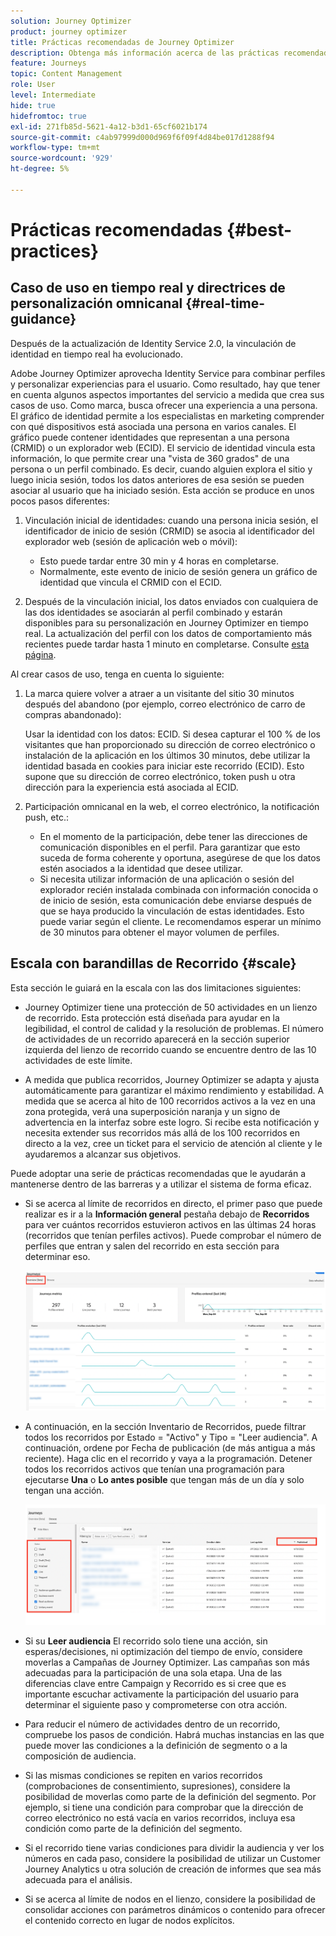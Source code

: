 ```yaml
---
solution: Journey Optimizer
product: journey optimizer
title: Prácticas recomendadas de Journey Optimizer
description: Obtenga más información acerca de las prácticas recomendadas de Journey Optimizer
feature: Journeys
topic: Content Management
role: User
level: Intermediate
hide: true
hidefromtoc: true
exl-id: 271fb85d-5621-4a12-b3d1-65cf6021b174
source-git-commit: c4ab97999d000d969f6f09f4d84be017d1288f94
workflow-type: tm+mt
source-wordcount: '929'
ht-degree: 5%

---
```


# Prácticas recomendadas {#best-practices}

## Caso de uso en tiempo real y directrices de personalización omnicanal {#real-time-guidance}

Después de la actualización de Identity Service 2.0, la vinculación de identidad en tiempo real ha evolucionado.

Adobe Journey Optimizer aprovecha Identity Service para combinar perfiles y personalizar experiencias para el usuario. Como resultado, hay que tener en cuenta algunos aspectos importantes del servicio a medida que crea sus casos de uso. Como marca, busca ofrecer una experiencia a una persona. El gráfico de identidad permite a los especialistas en marketing comprender con qué dispositivos está asociada una persona en varios canales. El gráfico puede contener identidades que representan a una persona (CRMID) o un explorador web (ECID). El servicio de identidad vincula esta información, lo que permite crear una &quot;vista de 360 grados&quot; de una persona o un perfil combinado. Es decir, cuando alguien explora el sitio y luego inicia sesión, todos los datos anteriores de esa sesión se pueden asociar al usuario que ha iniciado sesión. Esta acción se produce en unos pocos pasos diferentes:

1. Vinculación inicial de identidades: cuando una persona inicia sesión, el identificador de inicio de sesión (CRMID) se asocia al identificador del explorador web (sesión de aplicación web o móvil):

   * Esto puede tardar entre 30 min y 4 horas en completarse.
   * Normalmente, este evento de inicio de sesión genera un gráfico de identidad que vincula el CRMID con el ECID.

1. Después de la vinculación inicial, los datos enviados con cualquiera de las dos identidades se asociarán al perfil combinado y estarán disponibles para su personalización en Journey Optimizer en tiempo real. La actualización del perfil con los datos de comportamiento más recientes puede tardar hasta 1 minuto en completarse. Consulte [esta página](https://experienceleague.adobe.com/docs/experience-platform/ingestion/streaming/overview.html?lang=es).

Al crear casos de uso, tenga en cuenta lo siguiente:

1. La marca quiere volver a atraer a un visitante del sitio 30 minutos después del abandono (por ejemplo, correo electrónico de carro de compras abandonado):

   Usar la identidad con los datos: ECID. Si desea capturar el 100 % de los visitantes que han proporcionado su dirección de correo electrónico o instalación de la aplicación en los últimos 30 minutos, debe utilizar la identidad basada en cookies para iniciar este recorrido (ECID). Esto supone que su dirección de correo electrónico, token push u otra dirección para la experiencia está asociada al ECID.

1. Participación omnicanal en la web, el correo electrónico, la notificación push, etc.:

   * En el momento de la participación, debe tener las direcciones de comunicación disponibles en el perfil. Para garantizar que esto suceda de forma coherente y oportuna, asegúrese de que los datos estén asociados a la identidad que desee utilizar.
   * Si necesita utilizar información de una aplicación o sesión del explorador recién instalada combinada con información conocida o de inicio de sesión, esta comunicación debe enviarse después de que se haya producido la vinculación de estas identidades. Esto puede variar según el cliente. Le recomendamos esperar un mínimo de 30 minutos para obtener el mayor volumen de perfiles.

## Escala con barandillas de Recorrido {#scale}

Esta sección le guiará en la escala con las dos limitaciones siguientes:

* Journey Optimizer tiene una protección de 50 actividades en un lienzo de recorrido. Esta protección está diseñada para ayudar en la legibilidad, el control de calidad y la resolución de problemas. El número de actividades de un recorrido aparecerá en la sección superior izquierda del lienzo de recorrido cuando se encuentre dentro de las 10 actividades de este límite.

* A medida que publica recorridos, Journey Optimizer se adapta y ajusta automáticamente para garantizar el máximo rendimiento y estabilidad. A medida que se acerca al hito de 100 recorridos activos a la vez en una zona protegida, verá una superposición naranja y un signo de advertencia en la interfaz sobre este logro. Si recibe esta notificación y necesita extender sus recorridos más allá de los 100 recorridos en directo a la vez, cree un ticket para el servicio de atención al cliente y le ayudaremos a alcanzar sus objetivos.

Puede adoptar una serie de prácticas recomendadas que le ayudarán a mantenerse dentro de las barreras y a utilizar el sistema de forma eficaz.

* Si se acerca al límite de recorridos en directo, el primer paso que puede realizar es ir a la **Información general** pestaña debajo de **Recorridos** para ver cuántos recorridos estuvieron activos en las últimas 24 horas (recorridos que tenían perfiles activos). Puede comprobar el número de perfiles que entran y salen del recorrido en esta sección para determinar eso.

  ![](assets/journey-guardrails2.png)

* A continuación, en la sección Inventario de Recorridos, puede filtrar todos los recorridos por Estado = &quot;Activo&quot; y Tipo = &quot;Leer audiencia&quot;. A continuación, ordene por Fecha de publicación (de más antigua a más reciente). Haga clic en el recorrido y vaya a la programación. Detener todos los recorridos activos que tenían una programación para ejecutarse **Una** o **Lo antes posible** que tengan más de un día y solo tengan una acción.

  ![](assets/journey-guardrails1.png)

* Si su **Leer audiencia** El recorrido solo tiene una acción, sin esperas/decisiones, ni optimización del tiempo de envío, considere moverlas a Campañas de Journey Optimizer. Las campañas son más adecuadas para la participación de una sola etapa. Una de las diferencias clave entre Campaign y Recorrido es si cree que es importante escuchar activamente la participación del usuario para determinar el siguiente paso y comprometerse con otra acción.
* Para reducir el número de actividades dentro de un recorrido, compruebe los pasos de condición. Habrá muchas instancias en las que puede mover las condiciones a la definición de segmento o a la composición de audiencia.
* Si las mismas condiciones se repiten en varios recorridos (comprobaciones de consentimiento, supresiones), considere la posibilidad de moverlas como parte de la definición del segmento. Por ejemplo, si tiene una condición para comprobar que la dirección de correo electrónico no está vacía en varios recorridos, incluya esa condición como parte de la definición del segmento.
* Si el recorrido tiene varias condiciones para dividir la audiencia y ver los números en cada paso, considere la posibilidad de utilizar un Customer Journey Analytics u otra solución de creación de informes que sea más adecuada para el análisis.
* Si se acerca al límite de nodos en el lienzo, considere la posibilidad de consolidar acciones con parámetros dinámicos o contenido para ofrecer el contenido correcto en lugar de nodos explícitos.
